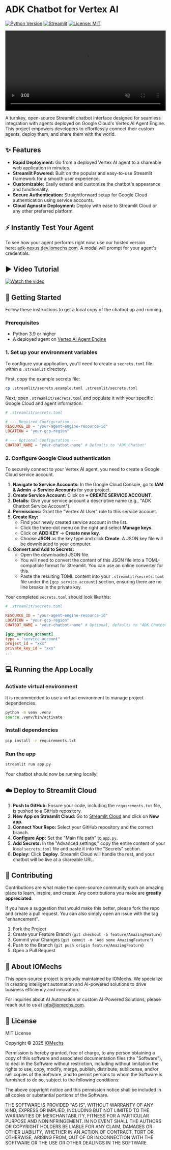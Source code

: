 
# ADK Chatbot for Vertex AI

[![Python Version](https://img.shields.io/badge/Python-3.9%2B-blue.svg)](https://www.python.org/downloads/)
[![Streamlit](https://img.shields.io/badge/Streamlit-1.47.0-red.svg)](https://www.streamlit.io/)
[![License: MIT](https://img.shields.io/badge/License-MIT-yellow.svg)](https://opensource.org/licenses/MIT)

<video autoplay loop muted width="100%">
  <source src="./public/ADK-Nexus-Demo.mp4" type="video/mp4">
</video>

A turnkey, open-source Streamlit chatbot interface designed for seamless integration with agents deployed on Google Cloud's Vertex AI Agent Engine. This project empowers developers to effortlessly connect their custom agents, deploy them, and share them with the world.

## ✨ Features

*   **Rapid Deployment:** Go from a deployed Vertex AI agent to a shareable web application in minutes.
*   **Streamlit Powered:** Built on the popular and easy-to-use Streamlit framework for a smooth user experience.
*   **Customizable:** Easily extend and customize the chatbot's appearance and functionality.
*   **Secure Authentication:** Straightforward setup for Google Cloud authentication using service accounts.
*   **Cloud Agnostic Deployment:** Deploy with ease to Streamlit Cloud or any other preferred platform.

## ⚡ Instantly Test Your Agent
To see how your agent performs right now, use our hosted version here: [adk-nexus.dev.iomechs.com](http://adk-nexus.dev.iomechs.com). A modal will prompt for your agent's credentials.

## ▶️ Video Tutorial
[![Watch the video](https://img.youtube.com/vi/y7damsm8Qos/maxresdefault.jpg)](https://youtu.be/y7damsm8Qos)


## 🚀 Getting Started

Follow these instructions to get a local copy of the chatbot up and running.

### Prerequisites

*   Python 3.9 or higher
*   A deployed agent on [Vertex AI Agent Engine](https://cloud.google.com/vertex-ai/docs/agent-engine/overview)

### 1. Set up your environment variables

To configure your application, you'll need to create a `secrets.toml` file within a `.streamlit` directory.

First, copy the example secrets file:

```bash
cp .streamlit/secrets.example.toml .streamlit/secrets.toml
```

Next, open `.streamlit/secrets.toml` and populate it with your specific Google Cloud and agent information:

```toml
# .streamlit/secrets.toml

# --- Required Configuration ---
RESOURCE_ID = "your-agent-engine-resource-id"
LOCATION = "your-gcp-region"

# --- Optional Configuration ---
CHATBOT_NAME = "your-chatbot-name" # Defaults to "ADK Chatbot"
```

### 2. Configure Google Cloud authentication

To securely connect to your Vertex AI agent, you need to create a Google Cloud service account.

1.  **Navigate to Service Accounts:** In the Google Cloud Console, go to **IAM & Admin → Service Accounts** for your project.
2.  **Create Service Account:** Click on **+ CREATE SERVICE ACCOUNT**.
3.  **Details:** Give your service account a descriptive name (e.g., "ADK Chatbot Service Account").
4.  **Permissions:** Grant the "Vertex AI User" role to this service account.
5.  **Create Key:**
    *   Find your newly created service account in the list.
    *   Click the three-dot menu on the right and select **Manage keys**.
    *   Click on **ADD KEY** → **Create new key**.
    *   Choose **JSON** as the key type and click **Create**. A JSON key file will be downloaded to your computer.
6.  **Convert and Add to Secrets:**
    *   Open the downloaded JSON file.
    *   You will need to convert the content of this JSON file into a TOML-compatible format for Streamlit. You can use an online converter for this.
    *   Paste the resulting TOML content into your `.streamlit/secrets.toml` file under the `[gcp_service_account]` section, ensuring there are no line breaks in the private key.

Your completed `secrets.toml` should look like this:

```toml
# .streamlit/secrets.toml

RESOURCE_ID = "your-agent-engine-resource-id"
LOCATION = "your-gcp-region"
CHATBOT_NAME = "your-chatbot-name" # Optional, defaults to "ADK Chatbot"

[gcp_service_account]
type = "service_account"
project_id = "xxx"
private_key_id = "xxx"
...
```

## 💻 Running the App Locally

### Activate virtual environment

It is recommended to use a virtual environment to manage project dependencies.

```bash
python -m venv .venv
source .venv/bin/activate
```

### Install dependencies

```bash
pip install -r requirements.txt
```

### Run the app

```bash
streamlit run app.py
```

Your chatbot should now be running locally!

## ☁️ Deploy to Streamlit Cloud

1.  **Push to GitHub:** Ensure your code, including the `requirements.txt` file, is pushed to a GitHub repository.
2.  **New App on Streamlit Cloud:** Go to [Streamlit Cloud](https://streamlit.io/cloud) and click on **New app**.
3.  **Connect Your Repo:** Select your GitHub repository and the correct branch.
4.  **Configure App:** Set the "Main file path" to `app.py`.
5.  **Add Secrets:** In the "Advanced settings," copy the entire content of your local `secrets.toml` file and paste it into the "Secrets" section.
6.  **Deploy:** Click **Deploy**. Streamlit Cloud will handle the rest, and your chatbot will be live at a shareable URL.

## 🤝 Contributing

Contributions are what make the open-source community such an amazing place to learn, inspire, and create. Any contributions you make are **greatly appreciated**.

If you have a suggestion that would make this better, please fork the repo and create a pull request. You can also simply open an issue with the tag "enhancement".

1.  Fork the Project
2.  Create your Feature Branch (`git checkout -b feature/AmazingFeature`)
3.  Commit your Changes (`git commit -m 'Add some AmazingFeature'`)
4.  Push to the Branch (`git push origin feature/AmazingFeature`)
5.  Open a Pull Request

## 🏢 About IOMechs

This open-source project is proudly maintained by IOMechs. We specialize in creating intelligent automation and AI-powered solutions to drive business efficiency and innovation.

For inquiries about AI Automation or custom AI-Powered Solutions, please reach out to us at [info@iomechs.com](mailto:info@iomechs.com).

## 📄 License

MIT License

Copyright © 2025 [IOMechs](https://iomechs.com)

Permission is hereby granted, free of charge, to any person obtaining a copy
of this software and associated documentation files (the "Software"), to deal
in the Software without restriction, including without limitation the rights
to use, copy, modify, merge, publish, distribute, sublicense, and/or sell
copies of the Software, and to permit persons to whom the Software is
furnished to do so, subject to the following conditions:

The above copyright notice and this permission notice shall be included in all
copies or substantial portions of the Software.

THE SOFTWARE IS PROVIDED "AS IS", WITHOUT WARRANTY OF ANY KIND, EXPRESS OR
IMPLIED, INCLUDING BUT NOT LIMITED TO THE WARRANTIES OF MERCHANTABILITY,
FITNESS FOR A PARTICULAR PURPOSE AND NONINFRINGEMENT. IN NO EVENT SHALL THE
AUTHORS OR COPYRIGHT HOLDERS BE LIABLE FOR ANY CLAIM, DAMAGES OR OTHER
LIABILITY, WHETHER IN AN ACTION OF CONTRACT, TORT OR OTHERWISE, ARISING FROM,
OUT OF OR IN CONNECTION WITH THE SOFTWARE OR THE USE OR OTHER DEALINGS IN THE
SOFTWARE.